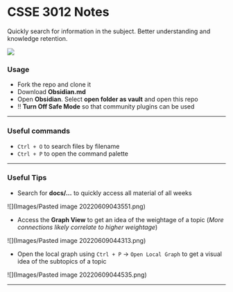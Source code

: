 # CSSE 3012 Notes
Quickly search for information in the subject. Better understanding and knowledge retention.

![](usage.png)

### Usage
- Fork the repo and clone it
- Download **Obsidian.md**
- Open **Obsidian**. Select **open folder as vault** and open this repo
- !! **Turn Off Safe Mode** so that community plugins can be used

___

### Useful commands
- `Ctrl + O` to search files by filename
- `Ctrl + P` to open the command palette

___
### Useful Tips
- Search for **docs/...** to quickly access all material of all weeks

![](Images/Pasted image 20220609043551.png)

- Access the **Graph View** to get an idea of the weightage of a topic (*More connections likely correlate to higher weightage*)

![](Images/Pasted image 20220609044313.png)


- Open the local graph using `Ctrl + P` -> `Open Local Graph` to get a visual idea of the subtopics of a topic

![](Images/Pasted image 20220609044535.png)
___
